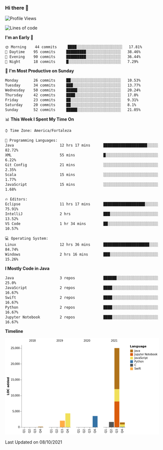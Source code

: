 ### Hi there 👋

<!--
**samuelpsouza/samuelpsouza** is a ✨ _special_ ✨ repository because its `README.md` (this file) appears on your GitHub profile.

Here are some ideas to get you started:

- 🔭 I’m currently working on ...
- 🌱 I’m currently learning ...
- 👯 I’m looking to collaborate on ...
- 🤔 I’m looking for help with ...
- 💬 Ask me about ...
- 📫 How to reach me: ...
- 😄 Pronouns: ...
- ⚡ Fun fact: ...
-->

<!--START_SECTION:waka-->
![Profile Views](http://img.shields.io/badge/Profile%20Views-0-blue)

![Lines of code](https://img.shields.io/badge/From%20Hello%20World%20I%27ve%20Written-38167%20lines%20of%20code-blue)

**I'm an Early 🐤** 

```text
🌞 Morning    44 commits     ████░░░░░░░░░░░░░░░░░░░░░   17.81% 
🌆 Daytime    95 commits     █████████░░░░░░░░░░░░░░░░   38.46% 
🌃 Evening    90 commits     █████████░░░░░░░░░░░░░░░░   36.44% 
🌙 Night      18 commits     █░░░░░░░░░░░░░░░░░░░░░░░░   7.29%

```
📅 **I'm Most Productive on Sunday** 

```text
Monday       26 commits     ██░░░░░░░░░░░░░░░░░░░░░░░   10.53% 
Tuesday      34 commits     ███░░░░░░░░░░░░░░░░░░░░░░   13.77% 
Wednesday    50 commits     █████░░░░░░░░░░░░░░░░░░░░   20.24% 
Thursday     42 commits     ████░░░░░░░░░░░░░░░░░░░░░   17.0% 
Friday       23 commits     ██░░░░░░░░░░░░░░░░░░░░░░░   9.31% 
Saturday     20 commits     ██░░░░░░░░░░░░░░░░░░░░░░░   8.1% 
Sunday       52 commits     █████░░░░░░░░░░░░░░░░░░░░   21.05%

```


📊 **This Week I Spent My Time On** 

```text
⌚︎ Time Zone: America/Fortaleza

💬 Programming Languages: 
Java                     12 hrs 17 mins      ████████████████████░░░░░   82.72% 
XML                      55 mins             █░░░░░░░░░░░░░░░░░░░░░░░░   6.22% 
Git Config               21 mins             ░░░░░░░░░░░░░░░░░░░░░░░░░   2.35% 
Scala                    15 mins             ░░░░░░░░░░░░░░░░░░░░░░░░░   1.77% 
JavaScript               15 mins             ░░░░░░░░░░░░░░░░░░░░░░░░░   1.68%

🔥 Editors: 
Eclipse                  11 hrs 17 mins      ███████████████████░░░░░░   75.91% 
IntelliJ                 2 hrs               ███░░░░░░░░░░░░░░░░░░░░░░   13.52% 
VS Code                  1 hr 34 mins        ██░░░░░░░░░░░░░░░░░░░░░░░   10.57%

💻 Operating System: 
Linux                    12 hrs 36 mins      █████████████████████░░░░   84.74% 
Windows                  2 hrs 16 mins       ███░░░░░░░░░░░░░░░░░░░░░░   15.26%

```

**I Mostly Code in Java** 

```text
Java                     3 repos             ██████░░░░░░░░░░░░░░░░░░░   25.0% 
JavaScript               2 repos             ████░░░░░░░░░░░░░░░░░░░░░   16.67% 
Swift                    2 repos             ████░░░░░░░░░░░░░░░░░░░░░   16.67% 
Python                   2 repos             ████░░░░░░░░░░░░░░░░░░░░░   16.67% 
Jupyter Notebook         2 repos             ████░░░░░░░░░░░░░░░░░░░░░   16.67%

```


**Timeline**

![Chart not found](https://raw.githubusercontent.com/samuelpsouza/samuelpsouza/main/charts/bar_graph.png) 


 Last Updated on 08/10/2021
<!--END_SECTION:waka-->